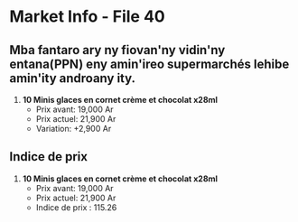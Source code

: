 # Market Info - File 40

## Mba fantaro ary ny fiovan'ny vidin'ny entana(PPN) eny amin'ireo supermarchés lehibe amin'ity androany ity.

1. **10 Minis glaces en cornet crème et chocolat  x28ml**
   - Prix avant: 19,000 Ar
   - Prix actuel: 21,900 Ar
   - Variation: +2,900 Ar



## Indice de prix

1. **10 Minis glaces en cornet crème et chocolat  x28ml**
   - Prix avant: 19,000 Ar
   - Prix actuel: 21,900 Ar
   - Indice de prix : 115.26

